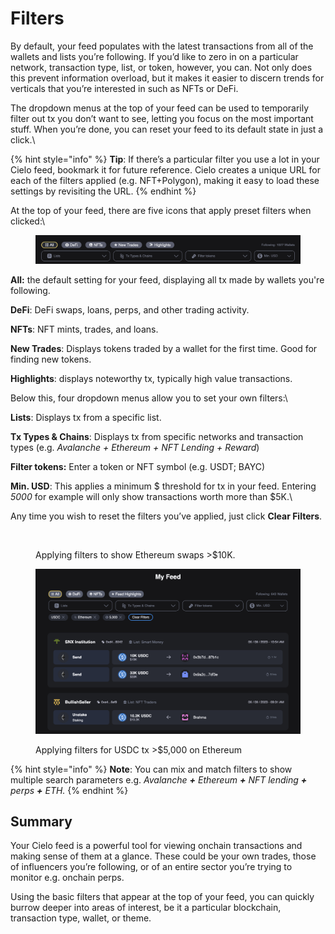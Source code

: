 # Filters

By default, your feed populates with the latest transactions from all of the wallets and lists you’re following. If you’d like to zero in on a particular network, transaction type, list, or token, however, you can. Not only does this prevent information overload, but it makes it easier to discern trends for verticals that you’re interested in such as NFTs or DeFi.

The dropdown menus at the top of your feed can be used to temporarily filter out tx you don’t want to see, letting you focus on the most important stuff. When you’re done, you can reset your feed to its default state in just a click.\


{% hint style="info" %}
**Tip**: If there’s a particular filter you use a lot in your Cielo feed, bookmark it for future reference. Cielo creates a unique URL for each of the filters applied (e.g. NFT+Polygon), making it easy to load these settings by revisiting the URL.
{% endhint %}

At the top of your feed, there are five icons that apply preset filters when clicked:\


<figure><img src="../.gitbook/assets/Screenshot 2023-08-16 at 09.15.24.png" alt=""><figcaption></figcaption></figure>

**All:** the default setting for your feed, displaying all tx made by wallets you're following.

**DeFi**: DeFi swaps, loans, perps, and other trading activity.

**NFTs**: NFT mints, trades, and loans.

**New Trades**: Displays tokens traded by a wallet for the first time. Good for finding new tokens.

**Highlights**: displays noteworthy tx, typically high value transactions.



Below this, four dropdown menus allow you to set your own filters:\


**Lists**: Displays tx from a specific list.

**Tx Types & Chains**: Displays tx from specific networks and transaction types (e.g. _Avalanche + Ethereum + NFT Lending + Reward_)

**Filter tokens:** Enter a token or NFT symbol (e.g. USDT; BAYC)

**Min. USD**: This applies a minimum $ threshold for tx in your feed. Entering _5000_ for example will only show transactions worth more than $5K.\


Any time you wish to reset the filters you’ve applied, just click **Clear Filters**.

<figure><img src="../.gitbook/assets/cielo filters.gif" alt=""><figcaption><p>Applying filters to show Ethereum swaps >$10K.</p></figcaption></figure>



<figure><img src="../.gitbook/assets/Screenshot 2023-06-09 at 12.21.58.png" alt=""><figcaption><p>Applying filters for USDC tx >$5,000 on Ethereum</p></figcaption></figure>

{% hint style="info" %}
**Note**: You can mix and match filters to show multiple search parameters e.g. _Avalanche **+** Ethereum **+** NFT lending **+** perps **+** ETH._
{% endhint %}

## Summary

Your Cielo feed is a powerful tool for viewing onchain transactions and making sense of them at a glance. These could be your own trades, those of influencers you’re following, or of an entire sector you’re trying to monitor e.g. onchain perps.

Using the basic filters that appear at the top of your feed, you can quickly burrow deeper into areas of interest, be it a particular blockchain, transaction type, wallet, or theme.
